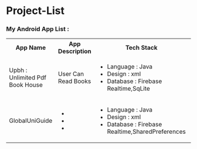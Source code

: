 # Project-List


<h3>My Android App List : </h3>

<table>
  <tr>
    <th >App Name</th>
    <th>App Description</th>
    <th>Tech Stack</th>
    <th>GitHub Repository</th>
  </tr>
   <tr>
    <td>Upbh : Unlimited Pdf Book House</td>
     <td>
      User Can Read Books
    </td>
    <td>
      <ul> 
        <li>Language : Java</li>
        <li>Design : xml</li>
        <li>Database : Firebase Realtime,SqLite</li>
      </ul>
    </td>
    <td>
      <a href="https://github.com/RlM100always/UPBH-Unlimited-Pdf-Book-House">Project Details</a>
    </td>
  </tr>











  
   <tr>
    <td>GlobalUniGuide</td>
     <td>
      <ul>
        <li></li>
        <li></li>
        <li></li>
      </ul>
    </td>
    <td>
      <ul> 
        <li>Language : Java</li>
        <li>Design : xml</li>
        <li>Database : Firebase Realtime,SharedPreferences</li>
      </ul>
    </td>
    <td>
      <a href="https://github.com/RlM100always/GlobalUniGuide/tree/master">Project Details</a>
    </td>
  </tr>


  





  






  
 
</table>
